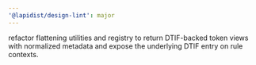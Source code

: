 ```yaml
---
'@lapidist/design-lint': major
---
```


refactor flattening utilities and registry to return DTIF-backed token views with normalized metadata and expose the underlying DTIF entry on rule contexts.
